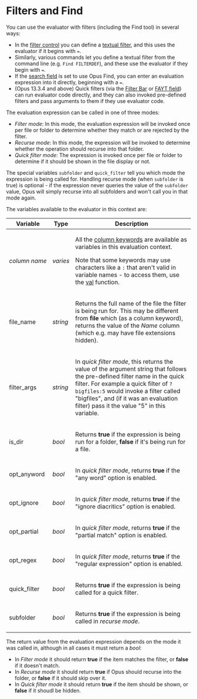 # Filters and Find

You can use the evaluator with filters (including the Find tool) in several ways:

- In the [filter control](/Manual/file_operations/filtered_operations/README.md) you can define a [textual filter](/Manual/file_operations/filtered_operations/textual_filters.md), and this uses the evaluator if it begins with `=`.
- Similarly, various commands let you define a textual filter from the command line (e.g. `Find FILTERDEF`), and these use the evaluator if they begin with `=`.
- If the [search field](/Manual/basic_concepts/searching_and_filtering/windows_search.md) is set to use Opus Find, you can enter an evaluation expression into it directly, beginning with a `=`.
- (Opus 13.3.4 and above) Quick filters (via the [Filter Bar](/Manual/basic_concepts/searching_and_filtering/filter_bar.md) or [FAYT field](/Manual/basic_concepts/the_lister/find-as-you-type_field.md)) can run evaluator code directly, and they can also invoked pre-defined filters and pass arguments to them if they use evaluator code.

  
The evaluation expression can be called in one of three modes:

- *Filter mode*: In this mode, the evaluation expression will be invoked once per file or folder to determine whether they match or are rejected by the filter.
- *Recurse mode*: In this mode, the expression will be invoked to determine whether the operation should recurse into that folder.
- *Quick filter mode*: The expression is invoked once per file or folder to determine if it should be shown in the file display or not.

The special variables `subfolder` and `quick_filter` tell you which mode the expression is being called for. Handling recurse mode (when `subfolder` is true) is optional - if the expression never queries the value of the `subfolder` value, Opus will simply recurse into all subfolders and won't call you in that mode again.

  
The variables available to the evaluator in this context are:

<table>
<thead><tr><th>
Variable</th><th>
Type</th><th>
Description
</th></tr></thead><tbody><tr><td>

<nobr>*column name*</nobr></td><td>

*varies*</td><td>

All the [column keywords](/Manual/reference/metadata_keywords/keywords_for_columns.md) are available as variables in this evaluation context.

Note that some keywords may use characters like a `:` that aren't valid in variable names - to access them, use the [val](/Manual/reference/evaluator/val.md) function.
</td></tr><tr><td>
file_name</td><td>

*string*</td><td>

Returns the full name of the file the filter is being run for. This may be different from **file** which (as a column keyword), returns the value of the *Name* column (which e.g. may have file extensions hidden).
</td></tr><tr><td>
filter_args</td><td>

*string*</td><td>

In *quick filter mode*, this returns the value of the argument string that follows the pre-defined filter name in the quick filter. For example a quick filter of `?bigfiles:5` would invoke a filter called "bigfiles", and (if it was an evaluation filter) pass it the value "5" in this variable.
</td></tr><tr><td>
is_dir</td><td>

*bool*</td><td>

Returns **true** if the expression is being run for a folder, **false** if it's being run for a file.
</td></tr><tr><td>
opt_anyword</td><td>

*bool*</td><td>

In *quick filter mode*, returns **true** if the "any word" option is enabled.
</td></tr><tr><td>
opt_ignore</td><td>

*bool*</td><td>

In *quick filter mode*, returns **true** if the "ignore diacritics" option is enabled.
</td></tr><tr><td>
opt_partial</td><td>

*bool*</td><td>

In *quick filter mode*, returns **true** if the "partial match" option is enabled.
</td></tr><tr><td>
opt_regex</td><td>

*bool*</td><td>

In *quick filter mode*, returns **true** if the "regular expression" option is enabled.
</td></tr><tr><td>
quick_filter</td><td>

*bool*</td><td>

Returns **true** if the expression is being called for a quick filter.
</td></tr><tr><td>
subfolder</td><td>

*bool*</td><td>

Returns **true** if the expression is being called in *recurse mode*.
</td></tr></tbody>
</table>

The return value from the evaluation expression depends on the mode it was called in, although in all cases it must return a *bool*:

- In *Filter mode* it should return **true** if the item matches the filter, or **false** if it doesn't match.
- In *Recurse mode* it should return **true** if Opus should recurse into the folder, or **false** if it should skip over it.
- In *Quick filter mode* it should return **true** if the item should be shown, or **false** if it shoudl be hidden.
